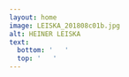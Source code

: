 ```yaml
---
layout: home
image: LEISKA_201808c01b.jpg
alt: HEINER LEISKA
text:
  bottom: '   '
  top: '   '
---
```


